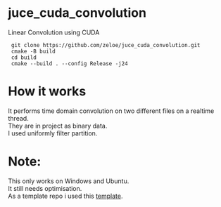 # juce_cuda_convolution
 Linear Convolution using CUDA 
 ```shell
  git clone https://github.com/zeloe/juce_cuda_convolution.git
  cmake -B build
  cd build
  cmake --build . --config Release -j24
```
# How it works
It performs time domain convolution on two different files on a realtime thread. \
They are in project as binary data. \
I used uniformly filter partition. 
# Note: 
This only works on Windows and Ubuntu. \
It still needs optimisation. \
As a template repo i used this [template](https://github.com/anthonyalfimov/JUCE-CMake-Plugin-Template/blob/main/CMakeLists.txt).
